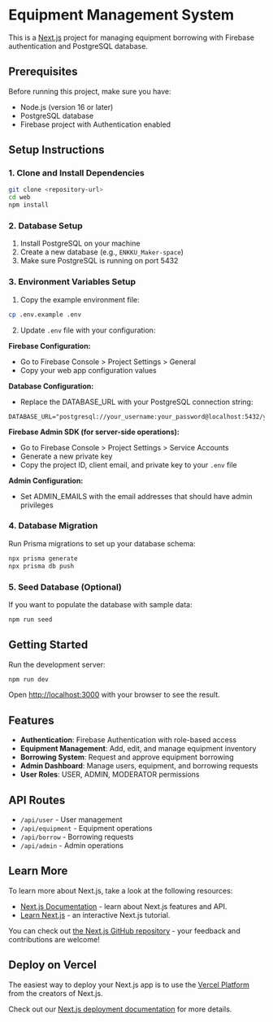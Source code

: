 # Equipment Management System

This is a [Next.js](https://nextjs.org) project for managing equipment borrowing with Firebase authentication and PostgreSQL database.

## Prerequisites

Before running this project, make sure you have:

- Node.js (version 16 or later)
- PostgreSQL database
- Firebase project with Authentication enabled

## Setup Instructions

### 1. Clone and Install Dependencies

```bash
git clone <repository-url>
cd web
npm install
```

### 2. Database Setup

1. Install PostgreSQL on your machine
2. Create a new database (e.g., `ENKKU_Maker-space`)
3. Make sure PostgreSQL is running on port 5432

### 3. Environment Variables Setup

1. Copy the example environment file:
```bash
cp .env.example .env
```

2. Update `.env` file with your configuration:

**Firebase Configuration:**
- Go to Firebase Console > Project Settings > General
- Copy your web app configuration values

**Database Configuration:**
- Replace the DATABASE_URL with your PostgreSQL connection string:
```
DATABASE_URL="postgresql://your_username:your_password@localhost:5432/your_database_name"
```

**Firebase Admin SDK (for server-side operations):**
- Go to Firebase Console > Project Settings > Service Accounts
- Generate a new private key
- Copy the project ID, client email, and private key to your `.env` file

**Admin Configuration:**
- Set ADMIN_EMAILS with the email addresses that should have admin privileges

### 4. Database Migration

Run Prisma migrations to set up your database schema:

```bash
npx prisma generate
npx prisma db push
```

### 5. Seed Database (Optional)

If you want to populate the database with sample data:

```bash
npm run seed
```

## Getting Started

Run the development server:

```bash
npm run dev
```

Open [http://localhost:3000](http://localhost:3000) with your browser to see the result.

## Features

- **Authentication**: Firebase Authentication with role-based access
- **Equipment Management**: Add, edit, and manage equipment inventory
- **Borrowing System**: Request and approve equipment borrowing
- **Admin Dashboard**: Manage users, equipment, and borrowing requests
- **User Roles**: USER, ADMIN, MODERATOR permissions

## API Routes

- `/api/user` - User management
- `/api/equipment` - Equipment operations
- `/api/borrow` - Borrowing requests
- `/api/admin` - Admin operations

## Learn More

To learn more about Next.js, take a look at the following resources:

- [Next.js Documentation](https://nextjs.org/docs) - learn about Next.js features and API.
- [Learn Next.js](https://nextjs.org/learn-pages-router) - an interactive Next.js tutorial.

You can check out [the Next.js GitHub repository](https://github.com/vercel/next.js) - your feedback and contributions are welcome!

## Deploy on Vercel

The easiest way to deploy your Next.js app is to use the [Vercel Platform](https://vercel.com/new?utm_medium=default-template&filter=next.js&utm_source=create-next-app&utm_campaign=create-next-app-readme) from the creators of Next.js.

Check out our [Next.js deployment documentation](https://nextjs.org/docs/pages/building-your-application/deploying) for more details.
